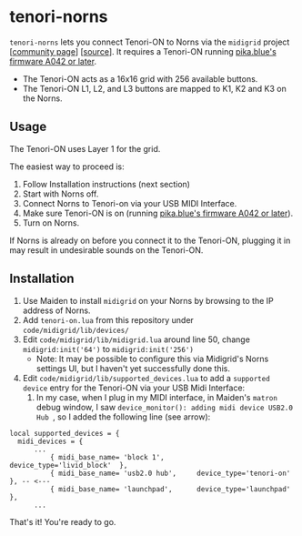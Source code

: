 # tenori-norns

`tenori-norns` lets you connect Tenori-ON to Norns via the `midigrid` project [[community page](https://norns.community/midigrid)] [[source](https://github.com/jaggednz/midigrid)].  It requires a Tenori-ON running [pika.blue's firmware A042 or later](https://www.pika.blue/posts/tenori-on/releases/).

* The Tenori-ON acts as a 16x16 grid with 256 available buttons.  
* The Tenori-ON L1, L2, and L3 buttons are mapped to K1, K2 and K3 on the Norns.

## Usage

The Tenori-ON uses Layer 1 for the grid.

The easiest way to proceed is:
1. Follow Installation instructions (next section)
1. Start with Norns off.
1. Connect Norns to Tenori-on via your USB MIDI Interface.
1. Make sure Tenori-ON is on (running [pika.blue's firmware A042 or later](https://www.pika.blue/posts/tenori-on/releases/)).
1. Turn on Norns.

If  Norns is already on before you connect it to the Tenori-ON, plugging 
it in may result in undesirable sounds on the Tenori-ON.


## Installation

1. Use Maiden to install `midigrid` on your Norns by browsing to the IP address of Norns.
1. Add `tenori-on.lua` from this repository under `code/midigrid/lib/devices/`
1. Edit `code/midigrid/lib/midigrid.lua` around line 50, change `midigrid:init('64')` to `midigrid:init('256')`
    * Note: It may be possible to configure this via Midigrid's Norns settings UI, but I haven't yet successfully done this. 
1. Edit `code/midigrid/lib/supported_devices.lua` to add a `supported device` entry for the Tenori-ON via your USB Midi Interface:
    1. In my case, when I plug in my MIDI interface, in Maiden's `matron` debug window, I saw `device_monitor(): adding midi device USB2.0 Hub
`, so I added the following line (see arrow):
```
local supported_devices = {
  midi_devices = {
      ...
          { midi_base_name= 'block 1',        device_type='livid_block'  },
          { midi_base_name= 'usb2.0 hub',     device_type='tenori-on'    }, -- <---
          { midi_base_name= 'launchpad',      device_type='launchpad'    },
      ...
``` 

That's it! You're ready to go.


